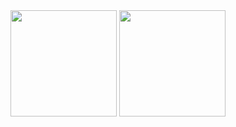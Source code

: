 <!--Hello folks!
=============
* My name is `fanyuansheng`, I am a software developer.🤸‍♀️🤸‍♂️🤸‍♀️🤸‍♂️<br>
* Have been studying hard.💪<br>
* I believe that efforts will yield results!🤘<br>  -->
<!--[![Anurag's GitHub stats](https://github-readme-stats.vercel.app/api?username=Fanyuansheng&show_icons=true)](https://github.com/anuraghazra/github-readme-stats)
![](https://github.com/Fanyuansheng/literate-octo-guide/blob/master/generated/languages.svg)
![](https://github.com/Fanyuansheng/literate-octo-guide/blob/master/generated/overview.svg)<br> -->
<!--  -->

<!--<p align="center">
   <img src="https://readme-typing-svg.herokuapp.com?font=Fira+Code&pause=1000&center=true&width=435&lines=%E6%AC%A2%E8%BF%8E%E6%9D%A5%E5%88%B0%E6%88%91%E7%9A%84%E5%8D%9A%E5%AE%A2%EF%BC%81;%E8%BF%9C%E6%98%87%E7%A5%9D%E4%BD%A0%E4%BB%8A%E6%97%A5%E5%BC%80%E5%BF%83"><br>
</p><br>-->

<div align="center">
<span>  </span>
<img height="170px" src="https://github-readme-stats.vercel.app/api?username=fanyuansheng" /><span>  </span><img height="170px" src="https://github-readme-stats.vercel.app/api/top-langs/?username=fanyuansheng&layout=compact&langs_count=8" />
<span>  </span>
</div>
 
<!--<div align="center">
    <img src="https://activity-graph.herokuapp.com/graph?username=fanyuansheng&theme=minimal" />
</div>--> 
  
<!--- 
Fanyuansheng/Fanyuansheng is a ✨ special ✨ repository because its `README.md` (this file) appears on your GitHub profile.
You can click the Preview link to take a look at your changes. 
--->
